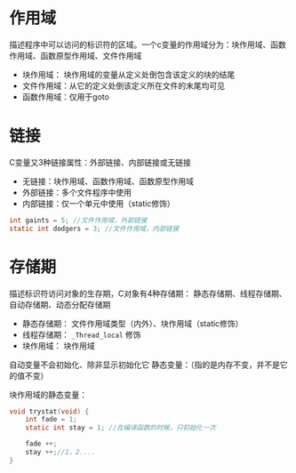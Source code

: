 # 作用域
描述程序中可以访问的标识符的区域。一个c变量的作用域分为：块作用域、函数作用域、函数原型作用域、文件作用域

- 块作用域： 块作用域的变量从定义处倒包含该定义的块的结尾
- 文件作用域：从它的定义处倒该定义所在文件的末尾均可见
- 函数作用域：仅用于goto

# 链接
C变量又3种链接属性：外部链接、内部链接或无链接

- 无链接：块作用域、函数作用域、函数原型作用域
- 外部链接：多个文件程序中使用
- 内部链接：仅一个单元中使用（static修饰）


```C 
int gaints = 5; //文件作用域，外部链接
static int dodgers = 3; //文件作用域，内部链接
```

# 存储期
描述标识符访问对象的生存期，C对象有4种存储期：
静态存储期、线程存储期、自动存储期、动态分配存储期

- 静态存储期： 文件作用域类型（内外）、块作用域（static修饰）
- 线程存储期： `_Thread_local` 修饰
- 块作用域： 块作用域

自动变量不会初始化、除非显示初始化它
静态变量：（指的是内存不变，并不是它的值不变）

块作用域的静态变量：
```C
void trystat(void) {
    int fade = 1;
    static int stay = 1; //在编译函数的时候，只初始化一次

    fade ++;
    stay ++;//1，2....
}
```




